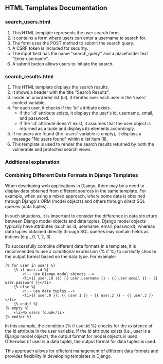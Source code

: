 ## HTML Templates Documentation

### search_users.html
1. This HTML template represents the user search form.
2. It contains a form where users can enter a username to search for.
3. The form uses the POST method to submit the search query.
4. A CSRF token is included for security.
5. The input field has the name "search_query" and a placeholder text "Enter username".
6. A submit button allows users to initiate the search.

### search_results.html
1. This HTML template displays the search results.
2. It shows a header with the title "Search Results".
3. Inside an unordered list (ul), it iterates over each user in the 'users' context variable.
4. For each user, it checks if the 'id' attribute exists.
   * If the 'id' attribute exists, it displays the user's id, username, email, and password.
   * If the 'id' attribute doesn't exist, it assumes that the user object is returned as a tuple and displays its elements accordingly.
5. If no users are found (the 'users' variable is empty), it displays a message "No users found" within a list item (li).
6. This template is used to render the search results returned by both the vulnerable and protected search views.


### Additional explanation
### Combining Different Data Formats in Django Templates

When developing web applications in Django, there may be a need to display data obtained from different sources in the same template. For example, when using a mixed approach, where some data is obtained through Django's ORM (model objects) and others through direct SQL queries (data tuples).

In such situations, it is important to consider the difference in data structure between Django model objects and data tuples. Django model objects typically have attributes (such as id, username, email, password), whereas data tuples obtained directly through SQL queries may contain fields as indices (e.g., 0, 1, 2, 3).

To successfully combine different data formats in a template, it is recommended to use a conditional expression {% if %} to correctly choose the output format based on the data type. For example:

```
{% for user in users %}
    {% if user.id %}
        <!-- Use Django model objects -->
        <li>{{ user.id }}: {{ user.username }} - {{ user.email }} - {{ user.password }}</li>
    {% else %}
        <!-- Use data tuples -->
        <li>{{ user.0 }}: {{ user.1 }} - {{ user.2 }} - {{ user.3 }}</li>
    {% endif %}
{% empty %}
    <li>No users found</li>
{% endfor %}
```


In this example, the condition {% if user.id %} checks for the existence of the id attribute in the user variable. If the id attribute exists (i.e., user is a Django model object), the output format for model objects is used. Otherwise (if user is a data tuple), the output format for data tuples is used.

This approach allows for efficient management of different data formats and provides flexibility in developing templates in Django.